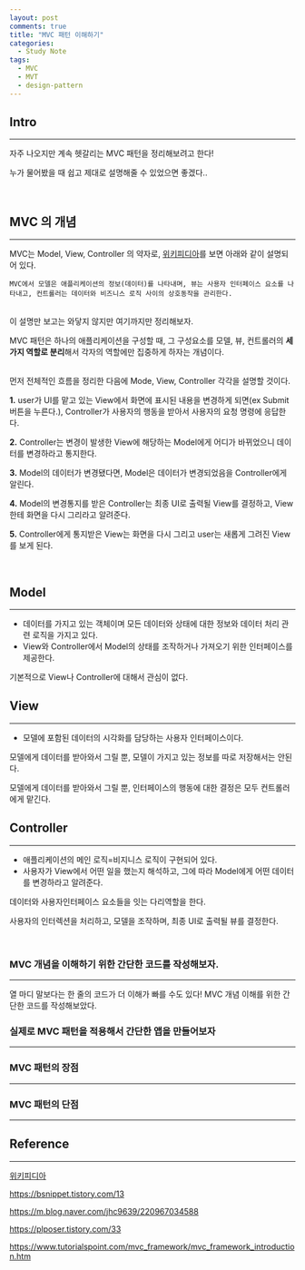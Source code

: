 ```yaml
---
layout: post
comments: true
title: "MVC 패턴 이해하기"
categories:
  - Study Note
tags:
  - MVC
  - MVT
  - design-pattern
---
```

## Intro
---
자주 나오지만 계속 헷갈리는 MVC 패턴을 정리해보려고 한다!

누가 물어봤을 때 쉽고 제대로 설명해줄 수 있었으면 좋겠다..

<br>

## MVC 의 개념
---
MVC는 Model, View, Controller 의 약자로, <a href="https://ko.wikipedia.org/wiki/%EB%AA%A8%EB%8D%B8-%EB%B7%B0-%EC%BB%A8%ED%8A%B8%EB%A1%A4%EB%9F%AC">위키피디아</a>를 보면 아래와 같이 설명되어 있다.
```
MVC에서 모델은 애플리케이션의 정보(데이터)를 나타내며, 뷰는 사용자 인터페이스 요소를 나타내고, 컨트롤러는 데이터와 비즈니스 로직 사이의 상호동작을 관리한다. 
```
<br>
이 설명만 보고는 와닿지 않지만 여기까지만 정리해보자.

MVC 패턴은 하나의 애플리케이션을 구성할 때, 그 구성요소를 모델, 뷰, 컨트롤러의 <b>세 가지 역할로 분리</b>해서 각자의 역할에만 집중하게 하자는 개념이다.

<br>
먼저 전체적인 흐름을 정리한 다음에 Mode, View, Controller 각각을 설명할 것이다.

<img src="">

**1.** user가 UI를 맡고 있는 View에서 화면에 표시된 내용을 변경하게 되면(ex Submit 버튼을 누른다.), Controller가 사용자의 행동을 받아서 사용자의 요청 명령에 응답한다.
<br>

**2.** Controller는 변경이 발생한 View에 해당하는 Model에게 어디가 바뀌었으니 데이터를 변경하라고 통지한다.

**3.** Model의 데이터가 변경됐다면, Model은 데이터가 변경되었음을 Controller에게 알린다.

**4.** Model의 변경통지를 받은 Controller는 최종 UI로 출력될 View를 결정하고, View한테 화면을 다시 그리라고 알려준다.

**5.** Controller에게 통지받은 View는 화면을 다시 그리고 user는 새롭게 그려진 View를 보게 된다.

<br>

## Model
---
- 데이터를 가지고 있는 객체이며 모든 데이터와 상태에 대한 정보와 데이터 처리 관련 로직을 가지고 있다.
- View와 Controller에서 Model의 상태를 조작하거나 가져오기 위한 인터페이스를 제공한다.

기본적으로 View나 Controller에 대해서 관심이 없다.

## View
---
- 모델에 포함된 데이터의 시각화를 담당하는 사용자 인터페이스이다.

모델에게 데이터를 받아와서 그릴 뿐, 모델이 가지고 있는 정보를 따로 저장해서는 안된다.

모델에게 데이터를 받아와서 그릴 뿐, 인터페이스의 행동에 대한 결정은 모두 컨트롤러에게 맡긴다.


## Controller
---
- 애플리케이션의 메인 로직=비지니스 로직이 구현되어 있다.
- 사용자가 View에서 어떤 일을 했는지 해석하고, 그에 따라 Model에게 어떤 데이터를 변경하라고 알려준다.

데이터와 사용자인터페이스 요소들을 잇는 다리역할을 한다.

사용자의 인터렉션을 처리하고, 모델을 조작하며, 최종 UI로 출력될 뷰를 결정한다.

<br>

### MVC 개념을 이해하기 위한 간단한 코드를 작성해보자.
---
열 마디 말보다는 한 줄의 코드가 더 이해가 빠를 수도 있다! MVC 개념 이해를 위한 간단한 코드를 작성해보았다.



### 실제로 MVC 패턴을 적용해서 간단한 앱을 만들어보자
---


### MVC 패턴의 장점
---

### MVC 패턴의 단점
---

## Reference
---
<a href="https://ko.wikipedia.org/wiki/%EB%AA%A8%EB%8D%B8-%EB%B7%B0-%EC%BB%A8%ED%8A%B8%EB%A1%A4%EB%9F%AC">위키피디아</a>

<a href="https://bsnippet.tistory.com/13">https://bsnippet.tistory.com/13</a>

<a href="https://m.blog.naver.com/jhc9639/220967034588">https://m.blog.naver.com/jhc9639/220967034588</a>


<a href="https://plposer.tistory.com/33">https://plposer.tistory.com/33</a>

<a href="https://www.tutorialspoint.com/mvc_framework/mvc_framework_introduction.htm">https://www.tutorialspoint.com/mvc_framework/mvc_framework_introduction.htm</a>

<br>

<br>